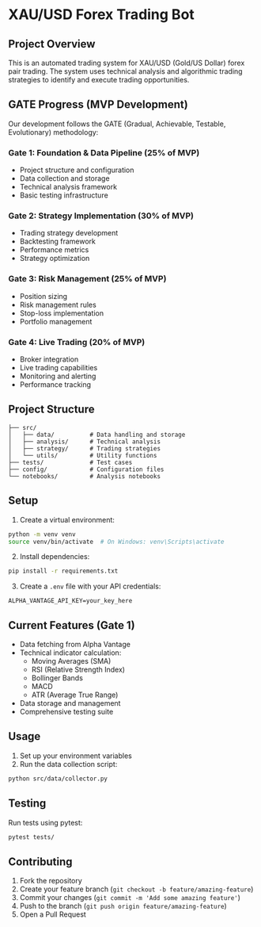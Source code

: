 # XAU/USD Forex Trading Bot

## Project Overview
This is an automated trading system for XAU/USD (Gold/US Dollar) forex pair trading. The system uses technical analysis and algorithmic trading strategies to identify and execute trading opportunities.

## GATE Progress (MVP Development)
Our development follows the GATE (Gradual, Achievable, Testable, Evolutionary) methodology:

### Gate 1: Foundation & Data Pipeline (25% of MVP) 
- Project structure and configuration
- Data collection and storage
- Technical analysis framework
- Basic testing infrastructure

### Gate 2: Strategy Implementation (30% of MVP) 
- Trading strategy development
- Backtesting framework
- Performance metrics
- Strategy optimization

### Gate 3: Risk Management (25% of MVP) 
- Position sizing
- Risk management rules
- Stop-loss implementation
- Portfolio management

### Gate 4: Live Trading (20% of MVP) 
- Broker integration
- Live trading capabilities
- Monitoring and alerting
- Performance tracking

## Project Structure
```
├── src/
│   ├── data/          # Data handling and storage
│   ├── analysis/      # Technical analysis
│   ├── strategy/      # Trading strategies
│   └── utils/         # Utility functions
├── tests/             # Test cases
├── config/            # Configuration files
└── notebooks/         # Analysis notebooks
```

## Setup
1. Create a virtual environment:
```bash
python -m venv venv
source venv/bin/activate  # On Windows: venv\Scripts\activate
```

2. Install dependencies:
```bash
pip install -r requirements.txt
```

3. Create a `.env` file with your API credentials:
```
ALPHA_VANTAGE_API_KEY=your_key_here
```

## Current Features (Gate 1)
- Data fetching from Alpha Vantage
- Technical indicator calculation:
  - Moving Averages (SMA)
  - RSI (Relative Strength Index)
  - Bollinger Bands
  - MACD
  - ATR (Average True Range)
- Data storage and management
- Comprehensive testing suite

## Usage
1. Set up your environment variables
2. Run the data collection script:
```bash
python src/data/collector.py
```

## Testing
Run tests using pytest:
```bash
pytest tests/
```

## Contributing
1. Fork the repository
2. Create your feature branch (`git checkout -b feature/amazing-feature`)
3. Commit your changes (`git commit -m 'Add some amazing feature'`)
4. Push to the branch (`git push origin feature/amazing-feature`)
5. Open a Pull Request
